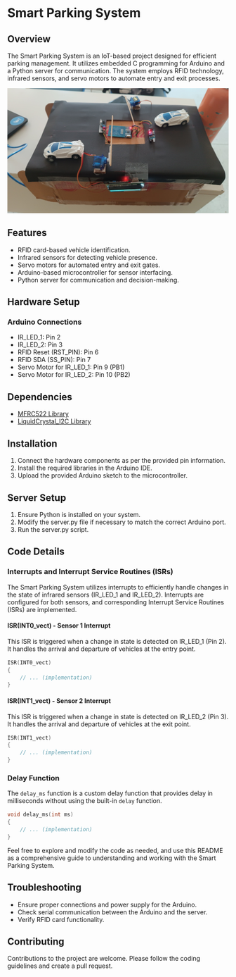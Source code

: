 # Smart Parking System

## Overview

The Smart Parking System is an IoT-based project designed for efficient parking management. It utilizes embedded C programming for Arduino and a Python server for communication. The system employs RFID technology, infrared sensors, and servo motors to automate entry and exit processes.

![DemoPhoto](./screenshot.jpg)

## Features

-   RFID card-based vehicle identification.
-   Infrared sensors for detecting vehicle presence.
-   Servo motors for automated entry and exit gates.
-   Arduino-based microcontroller for sensor interfacing.
-   Python server for communication and decision-making.

## Hardware Setup

### Arduino Connections

-   IR_LED_1: Pin 2
-   IR_LED_2: Pin 3
-   RFID Reset (RST_PIN): Pin 6
-   RFID SDA (SS_PIN): Pin 7
-   Servo Motor for IR_LED_1: Pin 9 (PB1)
-   Servo Motor for IR_LED_2: Pin 10 (PB2)

## Dependencies

-   [MFRC522 Library](https://github.com/miguelbalboa/rfid)
-   [LiquidCrystal_I2C Library](https://github.com/fdebrabander/Arduino-LiquidCrystal-I2C-library)

## Installation

1. Connect the hardware components as per the provided pin information.
2. Install the required libraries in the Arduino IDE.
3. Upload the provided Arduino sketch to the microcontroller.

## Server Setup

1. Ensure Python is installed on your system.
2. Modify the server.py file if necessary to match the correct Arduino port.
3. Run the server.py script.

## Code Details

### Interrupts and Interrupt Service Routines (ISRs)

The Smart Parking System utilizes interrupts to efficiently handle changes in the state of infrared sensors (IR_LED_1 and IR_LED_2). Interrupts are configured for both sensors, and corresponding Interrupt Service Routines (ISRs) are implemented.

#### ISR(INT0_vect) - Sensor 1 Interrupt

This ISR is triggered when a change in state is detected on IR_LED_1 (Pin 2). It handles the arrival and departure of vehicles at the entry point.

```c
ISR(INT0_vect)
{
    // ... (implementation)
}
```

#### ISR(INT1_vect) - Sensor 2 Interrupt

This ISR is triggered when a change in state is detected on IR_LED_2 (Pin 3). It handles the arrival and departure of vehicles at the exit point.

```c
ISR(INT1_vect)
{
    // ... (implementation)
}
```

### Delay Function

The `delay_ms` function is a custom delay function that provides delay in milliseconds without using the built-in `delay` function.

```c
void delay_ms(int ms)
{
    // ... (implementation)
}
```

Feel free to explore and modify the code as needed, and use this README as a comprehensive guide to understanding and working with the Smart Parking System.

## Troubleshooting

-   Ensure proper connections and power supply for the Arduino.
-   Check serial communication between the Arduino and the server.
-   Verify RFID card functionality.

## Contributing

Contributions to the project are welcome. Please follow the coding guidelines and create a pull request.
